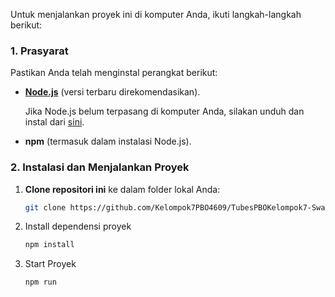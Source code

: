 Untuk menjalankan proyek ini di komputer Anda, ikuti langkah-langkah berikut:

### 1. Prasyarat

Pastikan Anda telah menginstal perangkat berikut:

- **[Node.js](https://nodejs.org/)** (versi terbaru direkomendasikan).

  Jika Node.js belum terpasang di komputer Anda, silakan unduh dan instal dari [sini](https://nodejs.org/).

- **npm** (termasuk dalam instalasi Node.js).

### 2. Instalasi dan Menjalankan Proyek

1. **Clone repositori ini** ke dalam folder lokal Anda:

   ```bash
   git clone https://github.com/Kelompok7PBO4609/TubesPBOKelompok7-SwanLake-Tech-.git

2. Install dependensi proyek
   ```bash
   npm install

3. Start Proyek

   ```bash
   npm run
